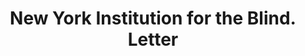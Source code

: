 ---
doi: 10.7916/D81K0NX5
date_other: '1840'
date_other_textual: 1840-1849
form: correspondence
genre:
- Letters (correspondence)
name:
- New York Institution for the Blind
object_in_context_url: https://biggert.cul.columbia.edu/items/view/ave_biggert_01082
subject_hierarchical_geographic:
- New York, New York, United States
subject_name:
- New York Institution for the Blind
title: New York Institution for the Blind. Letter
sort_title: New York Institution for the Blind. Letter
call_number: ave_biggert_01082
coordinates:
- 40.71277777777778,-74.00583333333333
pid: ave_biggert_01082
identifiers: ave_biggert_01082
thumbnail: https://derivativo-1.library.columbia.edu/iiif/2/ldpd:344891/full/!256,256/0/native.jpg
permalink: /biggert/ave_biggert_01082/
layout: iiif-image-page
---